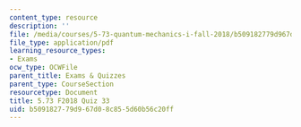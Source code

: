 ```yaml
---
content_type: resource
description: ''
file: /media/courses/5-73-quantum-mechanics-i-fall-2018/b509182779d967d08c855d60b56c20ff_MIT5_73F18_quiz33.pdf
file_type: application/pdf
learning_resource_types:
- Exams
ocw_type: OCWFile
parent_title: Exams & Quizzes
parent_type: CourseSection
resourcetype: Document
title: 5.73 F2018 Quiz 33
uid: b5091827-79d9-67d0-8c85-5d60b56c20ff
---
```

